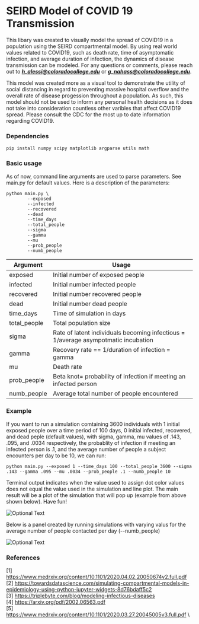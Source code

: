 # SEIRD Model of COVID 19 Transmission


This libary was created to visually model the spread of COVID19 in a population using the SEIRD compartmental model. By using real world values related to COVID19, such as death rate, time of asymptomatic infection, and average duration of infection, the dynamics of disease transmission can be modeled. For any questions or comments, please reach out to ***h_alessi@coloradocollege.edu*** or ***g_nahass@coloradocollege.edu***.

This model was created more as a visual tool to demonstrate the utility of social distancing in regard to preventing massive hospital overflow and the overall rate of disease progession throughout a population. As such, this model should not be used to inform any personal health decisions as it does not take into consideration countless other varibles that affect COVID19 spread. Please consult the CDC for the most up to date information regarding COVID19.

### Dependencies

 ```pip install numpy scipy matplotlib argparse utils math```

### Basic usage

As of now, command line arguments are used to parse parameters. See main.py for default values. Here is a description of the parameters: 

```
python main.py \
        --exposed        
        --infected        
        --recovered         
        --dead      
        --time_days 
        --total_people         
        --sigma      
        --gamma 
        --mu 
        --prob_people 
        --numb_people
```

  Argument              | Usage          
----------------------- | ------------------
exposed                 | Initial number of exposed people
infected                | Initial number infected people
recovered               | Initial number recovered people
dead                    | Initial number dead people
time_days               | Time of simulation in days
total_people            | Total population size
sigma                   | Rate of latent individuals becoming infectious = 1/average asympotmatic incubation
gamma                   | Recovery rate == 1/duration of infection = gamma
mu                      | Death rate
prob_people             | Beta knot= probability of infection if meeting an infected person
numb_people             | Average total number of people encountered


### Example

If you want to run a simulation comtaining 3600 individuals with 1 initial exposed people over a time period of 100 days, 0 initial infected, recovered, and dead peple (default values), with sigma, gamma, mu values of .143, .095, and .0034 respectively, the probablity of infection if meeting an infected person is .1, and the average number of people a subject encounters per day to be 10, we can run:

```python main.py --exposed 1 --time_days 100 --total_people 3600 --sigma .143 --gamma .095 --mu .0034 --prob_people .1 --numb_people 10```

Terminal output indicates when the value used to assign dot color values does not equal the value used in the simulation and line plot. The main result will be a plot of the simulation that will pop up (example from above shown below). Have fun!

![Optional Text](../master/images/numb=10.gif)

Below is a panel created by running simulations with varying valus for the average number of people contacted per day (--numb_people)  

![Optional Text](../master/images/covid_gif3.gif)

### References
[1] https://www.medrxiv.org/content/10.1101/2020.04.02.20050674v2.full.pdf \
[2] https://towardsdatascience.com/simulating-compartmental-models-in-epidemiology-using-python-jupyter-widgets-8d76bdaff5c2 \
[3] https://triplebyte.com/blog/modeling-infectious-diseases \
[4] https://arxiv.org/pdf/2002.06563.pdf \
[5] https://www.medrxiv.org/content/10.1101/2020.03.27.20045005v3.full.pdf \
